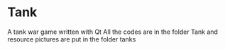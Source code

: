 # Tank
A tank war game written with Qt
All the codes are in the folder Tank and resource pictures are put in the folder tanks
